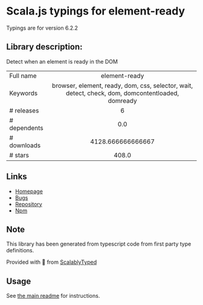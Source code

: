 
# Scala.js typings for element-ready

Typings are for version 6.2.2

## Library description:
Detect when an element is ready in the DOM

|                    |                 |
| ------------------ | :-------------: |
| Full name          | element-ready |
| Keywords           | browser, element, ready, dom, css, selector, wait, detect, check, dom, domcontentloaded, domready |
| # releases         | 6 |
| # dependents       | 0.0 |
| # downloads        | 4128.666666666667 |
| # stars            | 408.0 |

## Links
- [Homepage](https://github.com/sindresorhus/element-ready#readme)
- [Bugs](https://github.com/sindresorhus/element-ready/issues)
- [Repository](https://github.com/sindresorhus/element-ready)
- [Npm](https://www.npmjs.com/package/element-ready)
    


## Note
This library has been generated from typescript code from first party type definitions.

Provided with :purple_heart: from [ScalablyTyped](https://github.com/oyvindberg/ScalablyTyped)

## Usage
See [the main readme](../../readme.md) for instructions.


